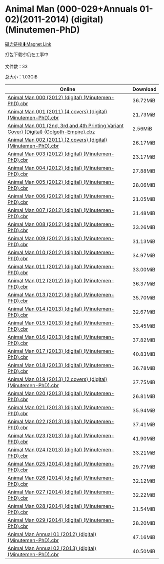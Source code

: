 # Animal Man (000-029+Annuals 01-02)(2011-2014) (digital) (Minutemen-PhD)

[磁力链接⬇Magnet Link](magnet:?xt=urn:btih:7c8faa3667a2f1d1913ad12619631e7da2708809&dn=Animal%20Man%20%28000-029%2BAnnuals%2001-02%29%282011-2014%29%20%28digital%29%20%28Minutemen-PhD%29)

打包下载📦仍在工事中

文件数：33

总大小：1.03GiB

Online | Download
--- | ---
[Animal Man 000 (2012) (digital) (Minutemen-PhD).cbr](https://github.com/alicewish/markdown/blob/master/comic/Animal-Man-000-2012-digital-Minutemen-PhD-cbr.md) | 36.72MiB
[Animal Man 001 (2011) (4 covers) (digital) (Minutemen-PhD).cbr](https://github.com/alicewish/markdown/blob/master/comic/Animal-Man-001-2011-4-covers-digital-Minutemen-PhD-cbr.md) | 21.73MiB
[Animal Man 001 (2nd, 3rd and 4th Printing Variant Cover) (Digital) (Golgoth-Empire).cbz](https://github.com/alicewish/markdown/blob/master/comic/Animal-Man-001-2nd-3rd-4th-Printing-Variant-Cover-Digital-Golgoth-Empire-cbz.md) | 2.56MiB
[Animal Man 002 (2011) (2 covers) (digital) (Minutemen-PhD).cbr](https://github.com/alicewish/markdown/blob/master/comic/Animal-Man-002-2011-2-covers-digital-Minutemen-PhD-cbr.md) | 26.17MiB
[Animal Man 003 (2012) (digital) (Minutemen-PhD).cbr](https://github.com/alicewish/markdown/blob/master/comic/Animal-Man-003-2012-digital-Minutemen-PhD-cbr.md) | 23.17MiB
[Animal Man 004 (2012) (digital) (Minutemen-PhD).cbr](https://github.com/alicewish/markdown/blob/master/comic/Animal-Man-004-2012-digital-Minutemen-PhD-cbr.md) | 27.88MiB
[Animal Man 005 (2012) (digital) (Minutemen-PhD).cbr](https://github.com/alicewish/markdown/blob/master/comic/Animal-Man-005-2012-digital-Minutemen-PhD-cbr.md) | 28.06MiB
[Animal Man 006 (2012) (digital) (Minutemen-PhD).cbr](https://github.com/alicewish/markdown/blob/master/comic/Animal-Man-006-2012-digital-Minutemen-PhD-cbr.md) | 21.05MiB
[Animal Man 007 (2012) (digital) (Minutemen-PhD).cbr](https://github.com/alicewish/markdown/blob/master/comic/Animal-Man-007-2012-digital-Minutemen-PhD-cbr.md) | 31.48MiB
[Animal Man 008 (2012) (digital) (Minutemen-PhD).cbr](https://github.com/alicewish/markdown/blob/master/comic/Animal-Man-008-2012-digital-Minutemen-PhD-cbr.md) | 33.26MiB
[Animal Man 009 (2012) (digital) (Minutemen-PhD).cbr](https://github.com/alicewish/markdown/blob/master/comic/Animal-Man-009-2012-digital-Minutemen-PhD-cbr.md) | 31.13MiB
[Animal Man 010 (2012) (digital) (Minutemen-PhD).cbr](https://github.com/alicewish/markdown/blob/master/comic/Animal-Man-010-2012-digital-Minutemen-PhD-cbr.md) | 34.97MiB
[Animal Man 011 (2012) (digital) (Minutemen-PhD).cbr](https://github.com/alicewish/markdown/blob/master/comic/Animal-Man-011-2012-digital-Minutemen-PhD-cbr.md) | 33.00MiB
[Animal Man 012 (2012) (digital) (Minutemen-PhD).cbr](https://github.com/alicewish/markdown/blob/master/comic/Animal-Man-012-2012-digital-Minutemen-PhD-cbr.md) | 36.37MiB
[Animal Man 013 (2012) (digital) (Minutemen-PhD).cbr](https://github.com/alicewish/markdown/blob/master/comic/Animal-Man-013-2012-digital-Minutemen-PhD-cbr.md) | 35.70MiB
[Animal Man 014 (2013) (digital) (Minutemen-PhD).cbr](https://github.com/alicewish/markdown/blob/master/comic/Animal-Man-014-2013-digital-Minutemen-PhD-cbr.md) | 32.67MiB
[Animal Man 015 (2013) (digital) (Minutemen-PhD).cbr](https://github.com/alicewish/markdown/blob/master/comic/Animal-Man-015-2013-digital-Minutemen-PhD-cbr.md) | 33.45MiB
[Animal Man 016 (2013) (digital) (Minutemen-PhD).cbr](https://github.com/alicewish/markdown/blob/master/comic/Animal-Man-016-2013-digital-Minutemen-PhD-cbr.md) | 37.82MiB
[Animal Man 017 (2013) (digital) (Minutemen-PhD).cbr](https://github.com/alicewish/markdown/blob/master/comic/Animal-Man-017-2013-digital-Minutemen-PhD-cbr.md) | 40.83MiB
[Animal Man 018 (2013) (digital) (Minutemen-PhD).cbr](https://github.com/alicewish/markdown/blob/master/comic/Animal-Man-018-2013-digital-Minutemen-PhD-cbr.md) | 36.78MiB
[Animal Man 019 (2013) (2 covers) (digital) (Minutemen-PhD).cbr](https://github.com/alicewish/markdown/blob/master/comic/Animal-Man-019-2013-2-covers-digital-Minutemen-PhD-cbr.md) | 37.75MiB
[Animal Man 020 (2013) (digital) (Minutemen-PhD).cbr](https://github.com/alicewish/markdown/blob/master/comic/Animal-Man-020-2013-digital-Minutemen-PhD-cbr.md) | 26.81MiB
[Animal Man 021 (2013) (digital) (Minutemen-PhD).cbr](https://github.com/alicewish/markdown/blob/master/comic/Animal-Man-021-2013-digital-Minutemen-PhD-cbr.md) | 35.94MiB
[Animal Man 022 (2013) (digital) (Minutemen-PhD).cbr](https://github.com/alicewish/markdown/blob/master/comic/Animal-Man-022-2013-digital-Minutemen-PhD-cbr.md) | 37.41MiB
[Animal Man 023 (2013) (digital) (Minutemen-PhD).cbr](https://github.com/alicewish/markdown/blob/master/comic/Animal-Man-023-2013-digital-Minutemen-PhD-cbr.md) | 41.90MiB
[Animal Man 024 (2013) (digital) (Minutemen-PhD).cbr](https://github.com/alicewish/markdown/blob/master/comic/Animal-Man-024-2013-digital-Minutemen-PhD-cbr.md) | 33.21MiB
[Animal Man 025 (2014) (digital) (Minutemen-PhD).cbr](https://github.com/alicewish/markdown/blob/master/comic/Animal-Man-025-2014-digital-Minutemen-PhD-cbr.md) | 29.77MiB
[Animal Man 026 (2014) (digital) (Minutemen-PhD).cbr](https://github.com/alicewish/markdown/blob/master/comic/Animal-Man-026-2014-digital-Minutemen-PhD-cbr.md) | 32.12MiB
[Animal Man 027 (2014) (digital) (Minutemen-PhD).cbr](https://github.com/alicewish/markdown/blob/master/comic/Animal-Man-027-2014-digital-Minutemen-PhD-cbr.md) | 32.22MiB
[Animal Man 028 (2014) (digital) (Minutemen-PhD).cbr](https://github.com/alicewish/markdown/blob/master/comic/Animal-Man-028-2014-digital-Minutemen-PhD-cbr.md) | 31.54MiB
[Animal Man 029 (2014) (digital) (Minutemen-PhD).cbr](https://github.com/alicewish/markdown/blob/master/comic/Animal-Man-029-2014-digital-Minutemen-PhD-cbr.md) | 28.20MiB
[Animal Man Annual 01 (2012) (digital) (Minutemen-PhD).cbr](https://github.com/alicewish/markdown/blob/master/comic/Animal-Man-Annual-01-2012-digital-Minutemen-PhD-cbr.md) | 47.16MiB
[Animal Man Annual 02 (2013) (digital) (Minutemen-PhD).cbr](https://github.com/alicewish/markdown/blob/master/comic/Animal-Man-Annual-02-2013-digital-Minutemen-PhD-cbr.md) | 40.50MiB